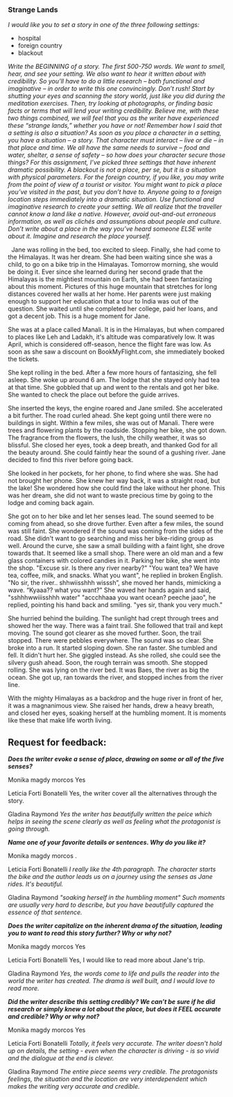 ### Strange Lands

*I would like you to set a story in one of the three following settings:*
- hospital
- foreign country
- blackout

*Write the BEGINNING of a story. The first 500-750 words.
We want to smell, hear, and see your setting. We also want to hear it written about with credibility. So you’ll have to do a little research – both functional and imaginative – in order to write this one convincingly. Don’t rush! Start by shutting your eyes and scanning the story world, just like you did during the meditation exercises. Then, try looking at photographs, or finding basic facts or terms that will lend your writing credibility. Believe me, with these two things combined, we will feel that you as the writer have experienced these “strange lands,” whether you have or not!
Remember how I said that a setting is also a situation? As soon as you place a character in a setting, you have a situation – a story. That character must interact – live or die – in that place and time. We all have the same needs to survive – food and water, shelter, a sense of safety – so how does your character secure those things? For this assignment, I’ve picked three settings that have inherent dramatic possibility. A blackout is not a place, per se, but it is a situation with physical parameters.
For the foreign country, if you like, you may write from the point of view of a tourist or visitor. You might want to pick a place you’ve visited in the past, but you don’t have to. Anyone going to a foreign location steps immediately into a dramatic situation. Use functional and imaginative research to create your setting.
We all realize that the traveller cannot know a land like a native. However, avoid out-and-out erroneous information, as well as clichés and assumptions about people and culture. Don’t write about a place in the way you’ve heard someone ELSE write about it. Imagine and research the place yourself.*


  Jane was rolling in the bed, too excited to sleep. Finally, she had come to the Himalayas. It was her dream. She had been waiting since she was a child, to go on a bike trip in the Himalayas. Tomorrow morning, she would be doing it. Ever since she learned during her second grade that the Himalayas is the mightiest mountain on Earth, she had been fantasizing about this moment. Pictures of this huge mountain that stretches for long distances covered her walls at her home. Her parents were just making enough to support her education that a tour to India was out of the question. She waited until she completed her college, paid her loans, and got a decent job. This is a huge moment for Jane.

 She was at a place called Manali. It is in the Himalayas, but when compared to places like Leh and Ladakh, it's altitude was comparatively low. It was April, which is considered off-season, hence the flight fare was low.  As soon as she saw a discount on BookMyFlight.com, she immediately booked the tickets.

She kept rolling in the bed. After a few more hours of fantasizing, she fell asleep. She woke up around 6 am. The lodge that she stayed only had tea at that time. She gobbled that up and went to the rentals and got her bike. She wanted to check the place out before the guide arrives.

 She inserted the keys, the engine roared and Jane smiled. She accelerated a bit further. The road curled ahead. She kept going until there were no buildings in sight. Within a few miles, she was out of Manali. There were trees and flowering plants by the roadside. Stopping her bike, she got down. The fragrance from the flowers, the lush, the chilly weather, it was so blissful. She closed her eyes, took a deep breath, and thanked God for all the beauty around. She could faintly hear the sound of a gushing river. Jane decided to find this river before going back. 

 She looked in her pockets, for her phone, to find where she was. She had not brought her phone. She knew her way back, it was a straight road, but the lake! She wondered how she could find the lake without her phone. This was her dream, she did not want to waste precious time by going to the lodge and coming back again.

 She got on to her bike and let her senses lead. The sound seemed to be coming from ahead, so she drove further. Even after a few miles, the sound was still faint. She wondered if the sound was coming from the sides of the road. She didn't want to go searching and miss her bike-riding group as well. Around the curve, she saw a small building with a faint light, she drove towards that. It seemed like a small shop. There were an old man and a few glass containers with colored candies in it. Parking her bike, she went into the shop.
 "Excuse sir. Is there any river nearby?" 
"You want tea? We have tea, coffee, milk, and snacks. What you want", he replied in broken English.
 "No sir, the river.. shhwiisshhh wisssh”, she moved her hands, mimicking a wave.
 “Kyaaa?? what you want?"
 She waved her hands again and said, "sshhhwwiiisshhh water"
 "accchhaaa you want ocean? peeche jaao", he replied, pointing his hand back and smiling.
 "yes sir, thank you very much." 

She hurried behind the building. The sunlight had crept through trees and showed her the way. There was a faint trail. She followed that trail and kept moving. The sound got clearer as she moved further. Soon, the trail stopped. There were pebbles everywhere. The sound was so clear. She broke into a run. It started sloping down. She ran faster. She tumbled and fell. It didn't hurt her. She giggled instead. As she rolled, she could see the silvery gush ahead. Soon, the rough terrain was smooth. She stopped rolling. She was lying on the river bed. It was Baes, the river as big the ocean. She got up, ran towards the river, and stopped inches from the river line.

With the mighty Himalayas as a backdrop and the huge river in front of her, it was a magnanimous view. She raised her hands, drew a heavy breath, and closed her eyes, soaking herself at the humbling moment. It is moments like these that make life worth living.

## Request for feedback: 

***Does the writer evoke a sense of place, drawing on some or all of the five senses?***

Monika magdy morcos
Yes

Leticia Forti Bonatelli
Yes, the writer cover all the alternatives through the story.

Gladina Raymond
*Yes the writer has beautifully written the peice which helps in seeing the scene clearly as well as feeling what the protagonist is going through.*


***Name one of your favorite details or sentences. Why do you like it?***

Monika magdy morcos
.

Leticia Forti Bonatelli
*I really like the 4th paragraph. The character starts the bike and the author leads us on a journey using the senses as Jane rides. It's beautiful.*

Gladina Raymond
*"soaking herself in the humbling moment" Such moments are usually very hard to describe, but you have beautifully captured the essence of that sentence.*


***Does the writer capitalize on the inherent drama of the situation, leading you to want to read this story further? Why or why not?***

Monika magdy morcos
Yes

Leticia Forti Bonatelli
Yes, I would like to read more about Jane's trip.

Gladina Raymond
*Yes, the words come to life and pulls the reader into the world the writer has created. The drama is well built, and I would love to read more.*


***Did the writer describe this setting credibly? We can’t be sure if he did research or simply knew a lot about the place, but does it FEEL accurate and credible? Why or why not?***

Monika magdy morcos
Yes

Leticia Forti Bonatelli
*Totally, it feels very accurate. The writer doesn't hold up on details, the setting - even when the character is driving - is so vivid and the dialogue at the end is clever.*

Gladina Raymond
*The entire piece seems very credible. The protagonists feelings, the situation and the location are very interdependent which makes the writing very accurate and credible.*